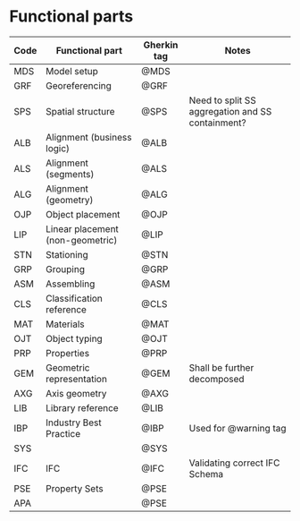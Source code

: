 # Functional parts

| Code | Functional part                  | Gherkin tag | Notes                                            |
|------|----------------------------------|-------------|--------------------------------------------------|
| MDS  | Model setup                      | @MDS        |                                                  |
| GRF  | Georeferencing                   | @GRF        |                                                  |
| SPS  | Spatial structure                | @SPS        | Need to split SS aggregation and SS containment? |
| ALB  | Alignment (business logic)       | @ALB        |                                                  |
| ALS  | Alignment (segments)             | @ALS        |                                                  |
| ALG  | Alignment (geometry)             | @ALG        |                                                  |
| OJP  | Object placement                 | @OJP        |                                                  |
| LIP  | Linear placement (non-geometric) | @LIP        |                                                  |
| STN  | Stationing                       | @STN        |                                                  |
| GRP  | Grouping                         | @GRP        |                                                  |
| ASM  | Assembling                       | @ASM        |                                                  |
| CLS  | Classification reference         | @CLS        |                                                  |
| MAT  | Materials                        | @MAT        |                                                  |
| OJT  | Object typing                    | @OJT        |                                                  |
| PRP  | Properties                       | @PRP        |                                                  |
| GEM  | Geometric representation         | @GEM        | Shall be further decomposed                      |
| AXG  | Axis geometry                    | @AXG        |                                                  |
| LIB  | Library reference                | @LIB        |                                                  |
| IBP  | Industry Best Practice           | @IBP        | Used for @warning tag                            |
| SYS  |                                  | @SYS        |                                                  |
| IFC  | IFC                              | @IFC        | Validating correct IFC Schema                    |
| PSE  | Property Sets                    | @PSE        |                                                  |
| APA  |                                  | @PSE        |                                                  |